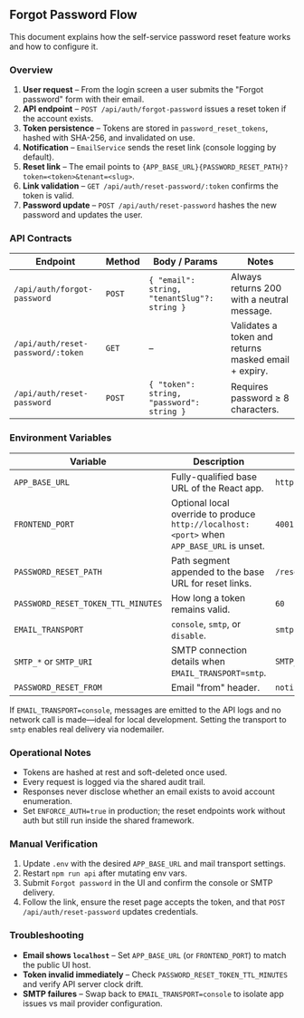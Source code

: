 ## Forgot Password Flow

This document explains how the self-service password reset feature works and how to configure it.

### Overview

1. **User request** – From the login screen a user submits the "Forgot password" form with their email.  
2. **API endpoint** – `POST /api/auth/forgot-password` issues a reset token if the account exists.  
3. **Token persistence** – Tokens are stored in `password_reset_tokens`, hashed with SHA-256, and invalidated on use.  
4. **Notification** – `EmailService` sends the reset link (console logging by default).  
5. **Reset link** – The email points to `{APP_BASE_URL}{PASSWORD_RESET_PATH}?token=<token>&tenant=<slug>`.  
6. **Link validation** – `GET /api/auth/reset-password/:token` confirms the token is valid.  
7. **Password update** – `POST /api/auth/reset-password` hashes the new password and updates the user.

### API Contracts

| Endpoint | Method | Body / Params | Notes |
| --- | --- | --- | --- |
| `/api/auth/forgot-password` | `POST` | `{ "email": string, "tenantSlug"?: string }` | Always returns 200 with a neutral message. |
| `/api/auth/reset-password/:token` | `GET` | – | Validates a token and returns masked email + expiry. |
| `/api/auth/reset-password` | `POST` | `{ "token": string, "password": string }` | Requires password ≥ 8 characters. |

### Environment Variables

| Variable | Description | Example |
| --- | --- | --- |
| `APP_BASE_URL` | Fully-qualified base URL of the React app. | `https://app.intellispec.com` |
| `FRONTEND_PORT` | Optional local override to produce `http://localhost:<port>` when `APP_BASE_URL` is unset. | `4001` |
| `PASSWORD_RESET_PATH` | Path segment appended to the base URL for reset links. | `/reset-password` |
| `PASSWORD_RESET_TOKEN_TTL_MINUTES` | How long a token remains valid. | `60` |
| `EMAIL_TRANSPORT` | `console`, `smtp`, or `disable`. | `smtp` |
| `SMTP_*` or `SMTP_URI` | SMTP connection details when `EMAIL_TRANSPORT=smtp`. | `SMTP_URI=smtps://user:pass@email.example.com` |
| `PASSWORD_RESET_FROM` | Email "from" header. | `notifications@intellispec.com` |

If `EMAIL_TRANSPORT=console`, messages are emitted to the API logs and no network call is made—ideal for local development. Setting the transport to `smtp` enables real delivery via nodemailer.

### Operational Notes

- Tokens are hashed at rest and soft-deleted once used.  
- Every request is logged via the shared audit trail.  
- Responses never disclose whether an email exists to avoid account enumeration.  
- Set `ENFORCE_AUTH=true` in production; the reset endpoints work without auth but still run inside the shared framework.

### Manual Verification

1. Update `.env` with the desired `APP_BASE_URL` and mail transport settings.  
2. Restart `npm run api` after mutating env vars.  
3. Submit `Forgot password` in the UI and confirm the console or SMTP delivery.  
4. Follow the link, ensure the reset page accepts the token, and that `POST /api/auth/reset-password` updates credentials.

### Troubleshooting

- **Email shows `localhost`** – Set `APP_BASE_URL` (or `FRONTEND_PORT`) to match the public UI host.  
- **Token invalid immediately** – Check `PASSWORD_RESET_TOKEN_TTL_MINUTES` and verify API server clock drift.  
- **SMTP failures** – Swap back to `EMAIL_TRANSPORT=console` to isolate app issues vs mail provider configuration.
